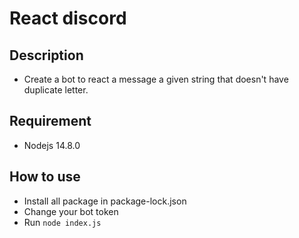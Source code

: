 # React discord

## Description

- Create a bot to react a message a given string that doesn't have duplicate letter.

## Requirement

- Nodejs 14.8.0

## How to use
- Install all package in package-lock.json
- Change your bot token
- Run `node index.js`
